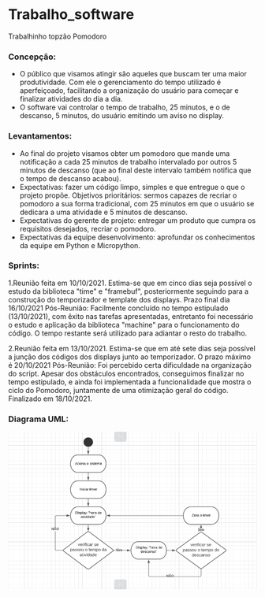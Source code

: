 # Trabalho_software
Trabalhinho topzão Pomodoro
### Concepção: 
* O público que visamos atingir são aqueles que buscam ter uma maior produtividade. Com ele o gerenciamento do tempo utilizado é aperfeiçoado, facilitando a organização do usuário para começar e finalizar atividades do dia a dia. 
* O software vai controlar o tempo de trabalho, 25 minutos, e o de descanso, 5 minutos, do usuário emitindo um aviso no display. 
### Levantamentos: 
* Ao final do projeto visamos obter um pomodoro que mande uma notificação a cada 25 minutos de trabalho intervalado por outros 5 minutos de descanso (que ao final deste intervalo também notifica que o tempo de descanso acabou). 
* Expectativas: fazer um código limpo, simples e que entregue o que o projeto propõe. Objetivos prioritários: sermos capazes de recriar o pomodoro a sua forma tradicional, com 25 minutos em que o usuário se dedicara a uma atividade e 5 minutos de descanso. 
* Expectativas do gerente de projeto: entregar um produto que cumpra os requisitos desejados, recriar o pomodoro. 
* Expectativas da equipe desenvolvimento: aprofundar os conhecimentos da equipe em Python e Micropython.
### Sprints: <br>
1.Reunião feita em 10/10/2021. Estima-se que em cinco dias seja possível o estudo da biblioteca "time" e "framebuf", posteriormente seguindo para a construção do temporizador e template dos displays. Prazo final dia 16/10/2021 
Pós-Reunião: Facilmente concluído no tempo estipulado (13/10/2021), com êxito nas tarefas apresentadas, entretanto foi necessário o estudo e aplicação da biblioteca "machine" para o funcionamento do código. O tempo restante será utilizado para adiantar o resto do trabalho.  <br>

2.Reunião feita em 13/10/2021. Estima-se que em até sete dias seja possível a junção dos códigos dos displays junto ao temporizador. O prazo máximo é 20/10/2021
Pós-Reunião: Foi percebido certa dificuldade na organização do script. Apesar dos obstáculos encontrados, conseguimos finalizar no tempo estipulado, e ainda foi implementada a funcionalidade que mostra o ciclo do Pomodoro, juntamente de uma otimização geral do código. Finalizado em 18/10/2021.
### Diagrama UML:
<img src = "imgs/Diagrama_UML.png">